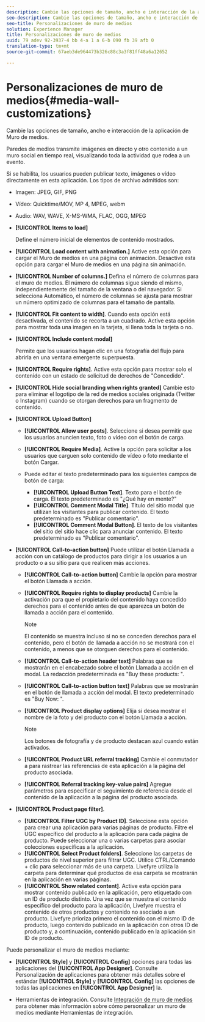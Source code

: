 ```yaml
---
description: Cambie las opciones de tamaño, ancho e interacción de la aplicación de Muro de medios.
seo-description: Cambie las opciones de tamaño, ancho e interacción de la aplicación de Muro de medios.
seo-title: Personalizaciones de muro de medios
solution: Experience Manager
title: Personalizaciones de muro de medios
uuid: 79 adev 92-3937-4 bb 4-a 1 a 6-b 090 fb 39 afb 0
translation-type: tm+mt
source-git-commit: 67aeb3de964473b326c88c3a3f81ff48a6a12652

---
```



# Personalizaciones de muro de medios{#media-wall-customizations}

Cambie las opciones de tamaño, ancho e interacción de la aplicación de Muro de medios.



Paredes de medios transmite imágenes en directo y otro contenido a un muro social en tiempo real, visualizando toda la actividad que rodea a un evento.

Si se habilita, los usuarios pueden publicar texto, imágenes o vídeo directamente en esta aplicación. Los tipos de archivo admitidos son:

* Imagen: JPEG, GIF, PNG
* Vídeo: Quicktime/MOV, MP 4, MPEG, webm
* Audio: WAV, WAVE, X-MS-WMA, FLAC, OGG, MPEG

* **[!UICONTROL Items to load]**

   Define el número inicial de elementos de contenido mostrados.

* **[!UICONTROL Load content with animation.]** Active esta opción para cargar el Muro de medios en una página con animación. Desactive esta opción para cargar el Muro de medios en una página sin animación.
* **[!UICONTROL Number of columns.]** Defina el número de columnas para el muro de medios. El número de columnas sigue siendo el mismo, independientemente del tamaño de la ventana o del navegador. Si selecciona Automático, el número de columnas se ajusta para mostrar un número optimizado de columnas para el tamaño de pantalla.
* **[!UICONTROL Fit content to width]**. Cuando esta opción está desactivada, el contenido se recorta a un cuadrado. Active esta opción para mostrar toda una imagen en la tarjeta, si llena toda la tarjeta o no.
* **[!UICONTROL Include content modal]**

   Permite que los usuarios hagan clic en una fotografía del flujo para abrirla en una ventana emergente superpuesta.

* **[!UICONTROL Require rights]**. Active esta opción para mostrar solo el contenido con un estado de solicitud de derechos de &quot;Concedido&quot;.
* **[!UICONTROL Hide social branding when rights granted]** Cambie esto para eliminar el logotipo de la red de medios sociales originada (Twitter o Instagram) cuando se otorgan derechos para un fragmento de contenido.

* **[!UICONTROL Upload Button]**

   * **[!UICONTROL Allow user posts]**. Seleccione si desea permitir que los usuarios anuncien texto, foto o vídeo con el botón de carga.
   * **[!UICONTROL Require Media]**. Active la opción para solicitar a los usuarios que carguen solo contenido de vídeo o foto mediante el botón Cargar.
   * Puede editar el texto predeterminado para los siguientes campos de botón de carga:

      * **[!UICONTROL Upload Button Text]**. Texto para el botón de carga. El texto predeterminado es &quot;¿Qué hay en mente?&quot;
      * **[!UICONTROL Comment Modal Title]**. Título del sitio modal que utilizan los visitantes para publicar contenido. El texto predeterminado es &quot;Publicar comentario&quot;.
      * **[!UICONTROL Comment Modal Button]**. El texto de los visitantes del sitio del sitio hace clic para anunciar contenido. El texto predeterminado es &quot;Publicar comentario&quot;.

* **[!UICONTROL Call-to-action button]** Puede utilizar el botón Llamada a acción con un catálogo de productos para dirigir a los usuarios a un producto o a su sitio para que realicen más acciones.

   * **[!UICONTROL Call-to-action button]** Cambie la opción para mostrar el botón Llamada a acción.
   * **[!UICONTROL Require rights to display products]** Cambie la activación para que el propietario del contenido haya concedido derechos para el contenido antes de que aparezca un botón de llamada a acción para el contenido.

      >[!NOTE]
      >
      >El contenido se muestra incluso si no se conceden derechos para el contenido, pero el botón de llamada a acción no se mostrará con el contenido, a menos que se otorguen derechos para el contenido.

   * **[!UICONTROL Call-to-action header text]** Palabras que se mostrarán en el encabezado sobre el botón Llamada a acción en el modal. La redacción predeterminada es &quot;Buy these products: &quot;.
   * **[!UICONTROL Call-to-action button text]** Palabras que se mostrarán en el botón de llamada a acción del modal. El texto predeterminado es &quot;Buy Now: &quot;.
   * **[!UICONTROL Product display options]** Elija si desea mostrar el nombre de la foto y del producto con el botón Llamada a acción.

      >[!NOTE]
      >
      >Los botones de fotografía y de producto destacan azul cuando están activados.

   * **[!UICONTROL Product URL referral tracking]** Cambie el conmutador a para rastrear las referencias de esta aplicación a la página del producto asociada.
   * **[!UICONTROL Referral tracking key-value pairs]** Agregue parámetros para especificar el seguimiento de referencia desde el contenido de la aplicación a la página del producto asociada.

* **[!UICONTROL Product page filter]**.
   * **[!UICONTROL Filter UGC by Product ID]**. Seleccione esta opción para crear una aplicación para varias páginas de producto. Filtre el UGC específico del producto a la aplicación para cada página de producto. Puede seleccionar una o varias carpetas para asociar colecciones específicas a la aplicación.
   * **[!UICONTROL Select Product folders]**. Seleccione las carpetas de productos de nivel superior para filtrar UGC. Utilice CTRL/Comando + clic para seleccionar más de una carpeta. Livefyre utiliza la carpeta para determinar qué productos de esa carpeta se mostrarán en la aplicación en varias páginas.
   * **[!UICONTROL Show related content]**. Active esta opción para mostrar contenido publicado en la aplicación, pero etiquetado con un ID de producto distinto. Una vez que se muestra el contenido específico del producto para la aplicación, Livefyre muestra el contenido de otros productos y contenido no asociado a un producto. Livefyre prioriza primero el contenido con el mismo ID de producto, luego contenido publicado en la aplicación con otros ID de producto y, a continuación, contenido publicado en la aplicación sin ID de producto.

Puede personalizar el muro de medios mediante:

* **[!UICONTROL Style]** y **[!UICONTROL Config]** opciones para todas las aplicaciones del **[!UICONTROL App Designer]**. Consulte Personalización de aplicaciones para obtener más detalles sobre el estándar **[!UICONTROL Style]** y **[!UICONTROL Config]** las opciones de todas las aplicaciones en **[!UICONTROL App Designer]** la.

* Herramientas de integración. Consulte [Integración de muro de medios](/help/implementation/c-app-integrations/c-media-wall-integration.md) para obtener más información sobre cómo personalizar un muro de medios mediante Herramientas de integración.

